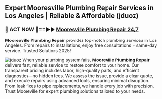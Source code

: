 ## Expert Mooresville Plumbing Repair Services in Los Angeles | Reliable & Affordable (jduoz)  

<h3>🚿 ACT NOW 🌟==►► <a href="https://tinyurl.com/2ne6vx2x" rel="nofollow">Mooresville Plumbing Repair 24/7</a></h3>

**Mooresville Plumbing Repair** provides top-notch plumbing services in Los Angeles. From repairs to installations, enjoy free consultations + same-day service. Trusted Solutions 2025!

[![jduoz](https://i.imgur.com/4PFF4AK.jpeg)](https://tinyurl.com/2ne6vx2x)
When your plumbing system fails, **Mooreville Plumbing Repair** delivers fast, reliable service to restore comfort to your home. Our transparent pricing includes labor, high-quality parts, and efficient diagnostics—no hidden fees. We assess the issue, provide a clear quote, and execute repairs using advanced tools, ensuring minimal disruption. From leak fixes to pipe replacements, we handle every job with precision. Trust Mooreville for expert plumbing solutions tailored to your needs.